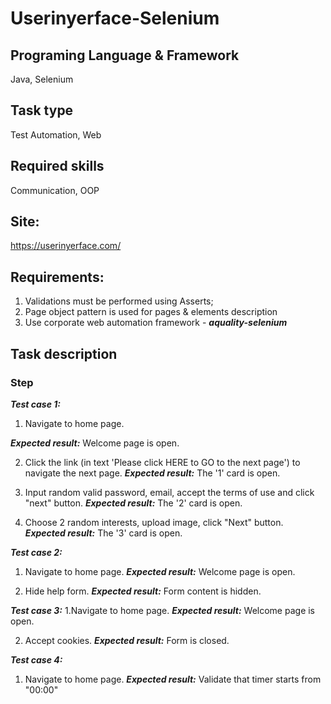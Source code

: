 # Userinyerface-Selenium

## Programing Language & Framework
Java, Selenium
## Task type
Test Automation, Web
## Required skills
Communication, OOP
## Site: 
https://userinyerface.com/

## Requirements:
1. Validations must be performed using Asserts;
2. Page object pattern is used for pages & elements description
3. Use corporate web automation framework - ***aquality-selenium***

## Task description

### Step
***Test case 1:***
1. Navigate to home page.

***Expected result:***
Welcome page is open.

2. Click the link (in text 'Please click HERE to GO to the next page') to navigate the next page.
***Expected result:***
The '1' card is open.

3. Input random valid password, email, accept the terms of use and click "next" button.
***Expected result:***
The '2' card is open.
4. Choose 2 random interests, upload image, click "Next" button.
***Expected result:***
The '3' card is open.

***Test case 2:***
1. Navigate to home page.
***Expected result:***
Welcome page is open.

2. Hide help form.
***Expected result:***
Form content is hidden.

***Test case 3:***
1.Navigate to home page.
***Expected result:***
Welcome page is open.

2. Accept cookies.
***Expected result:***
Form is closed.

***Test case 4:***
1. Navigate to home page.
***Expected result:***
Validate that timer starts from "00:00"
